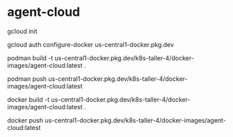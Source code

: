 # agent-cloud
gcloud init

gcloud auth configure-docker us-central1-docker.pkg.dev

podman build -t us-central1-docker.pkg.dev/k8s-taller-4/docker-images/agent-cloud:latest .     

podman push us-central1-docker.pkg.dev/k8s-taller-4/docker-images/agent-cloud:latest

docker build -t us-central1-docker.pkg.dev/k8s-taller-4/docker-images/agent-cloud:latest .     

docker push us-central1-docker.pkg.dev/k8s-taller-4/docker-images/agent-cloud:latest

